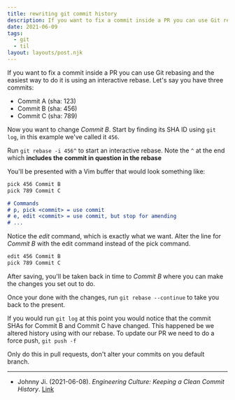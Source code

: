 ```yaml
---
title: rewriting git commit history
description: If you want to fix a commit inside a PR you can use Git rebasing and the easiest way to do it is using an interactive rebase
date: 2021-06-09
tags:
  - git
  - til
layout: layouts/post.njk
---
```


If you want to fix a commit inside a PR you can use Git rebasing and the easiest way to do it is using an interactive rebase. Let's say you have three commits:

- Commit A (sha: 123)
- Commit B (sha: 456)
- Commit C (sha: 789)

Now you want to change _Commit B_. Start by finding its SHA ID using `git log`, in this example we've called it `456`.

Run `git rebase -i 456^` to start an interactive rebase. Note the `^` at the end which **includes the commit in question in the rebase**

You'll be presented with a Vim buffer that would look something like:

```md
pick 456 Commit B
pick 789 Commit C

# Commands
# p, pick <commit> = use commit
# e, edit <commit> = use commit, but stop for amending
# ...
```

Notice the _edit_ command, which is exactly what we want. Alter the line for _Commit B_ with the edit command instead of the pick command.

```md
edit 456 Commit B
pick 789 Commit C
```

After saving, you'll be taken back in time to _Commit B_ where you can make the changes you set out to do.

Once your done with the changes, run `git rebase --continue` to take you back to the present.

If you would run `git log` at this point you would notice that the commit SHAs for Commit B and Commit C have changed. This happened be we altered history using with our rebase. To update our PR we need to do a force push, `git push -f`

Only do this in pull requests, don't alter your commits on you default branch.

---

- Johnny Ji. (2021-06-08). _Engineering Culture: Keeping a Clean Commit History_. [Link](https://johnnyisji.medium.com/engineering-culture-keeping-a-clean-commit-history-453f950c1f2d)